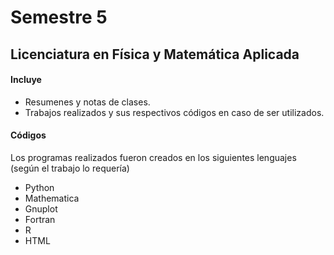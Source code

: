 # Semestre 5
## Licenciatura en Física y Matemática Aplicada

#### Incluye

- Resumenes y notas de clases.
- Trabajos realizados y sus respectivos códigos en caso de ser utilizados.

#### Códigos

Los programas realizados fueron creados en los siguientes lenguajes (según el
trabajo lo requería)

- Python
- Mathematica
- Gnuplot
- Fortran
- R
- HTML
